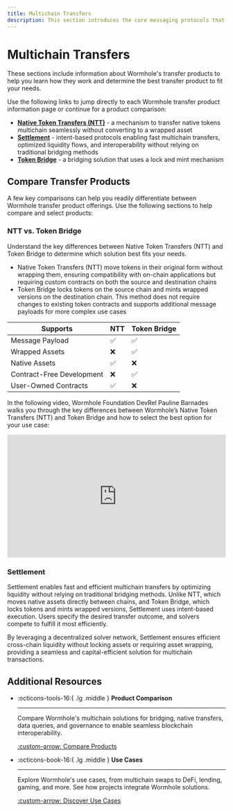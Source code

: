 ```yaml
---
title: Multichain Transfers
description: This section introduces the core messaging protocols that power seamless multichain communication and asset transfer within the Wormhole ecosystem.
---
```


# Multichain Transfers

These sections include information about Wormhole's transfer products to help you learn how they work and determine the best transfer product to fit your needs.

Use the following links to jump directly to each Wormhole transfer product information page or continue for a product comparison:

- [**Native Token Transfers (NTT)**](/docs/learn/transfers/native-token-transfers/) - a mechanism to transfer native tokens multichain seamlessly without converting to a wrapped asset
- [**Settlement**](/docs/learn/transfers/settlement/) - intent-based protocols enabling fast multichain transfers, optimized liquidity flows, and interoperability without relying on traditional bridging methods
- [**Token Bridge**](/docs/learn/transfers/token-bridge/) - a bridging solution that uses a lock and mint mechanism

## Compare Transfer Products

A few key comparisons can help you readily differentiate between Wormhole transfer product offerings. Use the following sections to help compare and select products:

### NTT vs. Token Bridge

Understand the key differences between Native Token Transfers (NTT) and Token Bridge to determine which solution best fits your needs.

- Native Token Transfers (NTT) move tokens in their original form without wrapping them, ensuring compatibility with on-chain applications but requiring custom contracts on both the source and destination chains
- Token Bridge locks tokens on the source chain and mints wrapped versions on the destination chain. This method does not require changes to existing token contracts and supports additional message payloads for more complex use cases

<div markdown class="full-width">

| Supports                  | NTT                | Token Bridge       |
|---------------------------|--------------------|--------------------|
| Message Payload           | :white_check_mark: | :white_check_mark: |
| Wrapped Assets            | :x:                | :white_check_mark: |
| Native Assets             | :white_check_mark: | :x:                |
| Contract-Free Development | :x:                | :white_check_mark: |
| User-Owned Contracts      | :white_check_mark: | :x:                |

</div>

In the following video, Wormhole Foundation DevRel Pauline Barnades walks you through the key differences between Wormhole’s Native Token Transfers (NTT) and Token Bridge and how to select the best option for your use case:

<style>.embed-container { position: relative; padding-bottom: 56.25%; height: 0; overflow: hidden; max-width: 100%; } .embed-container iframe, .embed-container object, .embed-container embed { position: absolute; top: 0; left: 0; width: 100%; height: 100%; }</style><div class='embed-container'><iframe src='https://www.youtube.com/embed/wKDf3dyH0OM?si=Gr_iMB1jSs_5Pokm' frameborder='0' allowfullscreen></iframe></div>


### Settlement  

Settlement enables fast and efficient multichain transfers by optimizing liquidity without relying on traditional bridging methods. Unlike NTT, which moves native assets directly between chains, and Token Bridge, which locks tokens and mints wrapped versions, Settlement uses intent-based execution. Users specify the desired transfer outcome, and solvers compete to fulfill it most efficiently.

By leveraging a decentralized solver network, Settlement ensures efficient cross-chain liquidity without locking assets or requiring asset wrapping, providing a seamless and capital-efficient solution for multichain transactions.

## Additional Resources

<div class="grid cards" markdown>

-   :octicons-tools-16:{ .lg .middle } **Product Comparison**

    ---

    Compare Wormhole's multichain solutions for bridging, native transfers, data queries, and governance to enable seamless blockchain interoperability.

    [:custom-arrow: Compare Products](/docs/build/start-building/products/#transfer-products)

-   :octicons-book-16:{ .lg .middle } **Use Cases**

    ---

    Explore Wormhole's use cases, from multichain swaps to DeFi, lending, gaming, and more. See how projects integrate Wormhole solutions.

    [:custom-arrow: Discover Use Cases](/docs/build/start-building/use-cases/)


</div>